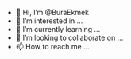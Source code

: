 - 👋 Hi, I’m @BuraEkmek
- 👀 I’m interested in ...
- 🌱 I’m currently learning ...
- 💞️ I’m looking to collaborate on ...
- 📫 How to reach me ...

<!---
BuraEkmek/BuraEkmek is a ✨ special ✨ repository because its `README.md` (this file) appears on your GitHub profile.
You can click the Preview link to take a look at your changes.
--->
